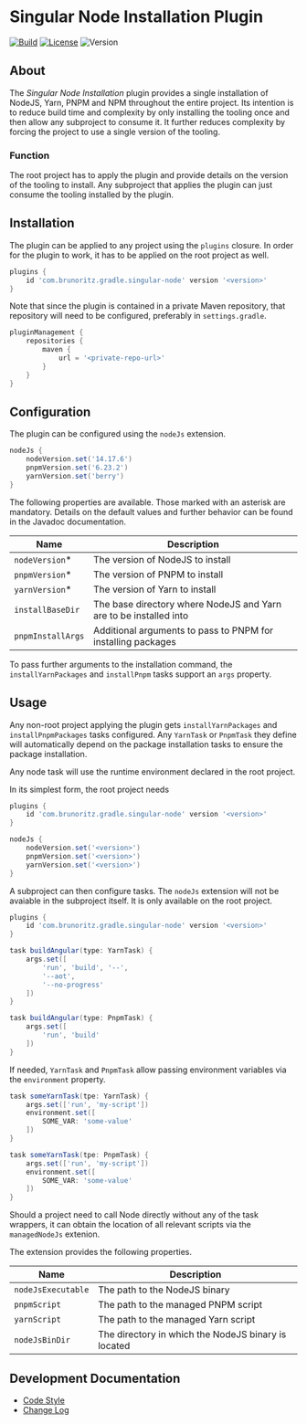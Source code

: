 # Singular Node Installation Plugin

[![Build](https://github.com/birdflyer-lszo/gradle-singlular-node/actions/workflows/build.yaml/badge.svg?branch=master)](https://github.com/birdflyer-lszo/gradle-singlular-node/actions/workflows/build.yaml)
[![License](https://img.shields.io/github/license/node-gradle/gradle-node-plugin.svg)](http://www.apache.org/licenses/LICENSE-2.0.html)
![Version](https://img.shields.io/badge/Version-1.0.0-orange.svg)

## About

The _Singular Node Installation_ plugin provides a single installation of NodeJS, Yarn, PNPM and NPM throughout the
entire project. Its intention is to reduce build time and complexity by only installing the tooling once and then allow
any subproject to consume it. It further reduces complexity by forcing the project to use a single version of the
tooling.

### Function

The root project has to apply the plugin and provide details on the version of the tooling to install. Any subproject
that applies the plugin can just consume the tooling installed by the plugin.

## Installation

The plugin can be applied to any project using the `plugins` closure. In order for the plugin to work, it has to be
applied on the root project as well.

```groovy
plugins {
	id 'com.brunoritz.gradle.singular-node' version '<version>'
}
```

Note that since the plugin is contained in a private Maven repository, that repository will need to be configured,
preferably in `settings.gradle`.

```groovy
pluginManagement {
	repositories {
		maven {
			url = '<private-repo-url>'
		}
	}
}
```

## Configuration

The plugin can be configured using the `nodeJs` extension.

```groovy
nodeJs {
	nodeVersion.set('14.17.6')
	pnpmVersion.set('6.23.2')
	yarnVersion.set('berry')
}
```

The following properties are available. Those marked with an asterisk are mandatory. Details on the default values and
further behavior can be found in the Javadoc documentation.

| Name              | Description                                                       |
|-------------------|-------------------------------------------------------------------|
| `nodeVersion`*    | The version of NodeJS to install                                  |
| `pnpmVersion`*    | The version of PNPM to install                                    |
| `yarnVersion`*    | The version of Yarn to install                                    |
| `installBaseDir`  | The base directory where NodeJS and Yarn are to be installed into |
| `pnpmInstallArgs` | Additional arguments to pass to PNPM for installing packages      |

To pass further arguments to the installation command, the `installYarnPackages` and `installPnpm` tasks support an
`args` property.

## Usage

Any non-root project applying the plugin gets `installYarnPackages` and `installPnpmPackages` tasks configured.
Any `YarnTask` or `PnpmTask` they define will automatically depend on the package installation tasks to ensure the
package installation.

Any node task will use the runtime environment declared in the root project.

In its simplest form, the root project needs

```groovy
plugins {
	id 'com.brunoritz.gradle.singular-node' version '<version>'
}

nodeJs {
	nodeVersion.set('<version>')
	pnpmVersion.set('<version>')
	yarnVersion.set('<version>')
}
```

A subproject can then configure tasks. The `nodeJs` extension will not be avaiable in the subproject itself. It is only
available on the root project.

```groovy
plugins {
	id 'com.brunoritz.gradle.singular-node' version '<version>'
}

task buildAngular(type: YarnTask) {
	args.set([
		'run', 'build', '--',
		'--aot',
		'--no-progress'
	])
}

task buildAngular(type: PnpmTask) {
	args.set([
		'run', 'build'
	])
}
```

If needed, `YarnTask` and `PnpmTask` allow passing environment variables via the `environment` property.

```groovy
task someYarnTask(tpe: YarnTask) {
	args.set(['run', 'my-script'])
	environment.set([
		SOME_VAR: 'some-value'
	])
}

task someYarnTask(tpe: PnpmTask) {
	args.set(['run', 'my-script'])
	environment.set([
		SOME_VAR: 'some-value'
	])
}
```

Should a project need to call Node directly without any of the task wrappers, it can obtain the location of all relevant
scripts via the `managedNodeJs` extenion.

The extension provides the following properties.

| Name               | Description                                         |
|--------------------|-----------------------------------------------------|
| `nodeJsExecutable` | The path to the NodeJS binary                       |
| `pnpmScript`       | The path to the managed PNPM script                 |
| `yarnScript`       | The path to the managed Yarn script                 |
| `nodeJsBinDir`     | The directory in which the NodeJS binary is located |

## Development Documentation

* [Code Style](doc/code-style.md)
* [Change Log](doc/changelog.md)
